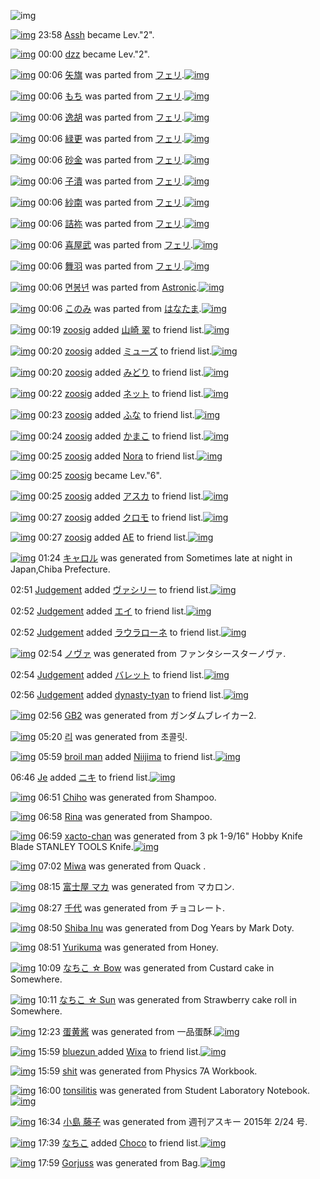![img](http://gdrive-cdn.herokuapp.com/537b65a5bc09f0000721dda7/512px-barcode.png)

[![img](http://www.deviantsart.com/23q3t7f.png)](http://www.barcodekanojo.com/user/210584/Assh) 23:58 [Assh](http://www.barcodekanojo.com/user/210584/Assh) became Lev."2".

[![img](http://www.deviantsart.com/39b6b0p.jpeg)](http://www.barcodekanojo.com/user/354770/dzz) 00:00 [dzz](http://www.barcodekanojo.com/user/354770/dzz) became Lev."2".

[![img](http://www.deviantsart.com/10r1ja4.png)](http://www.barcodekanojo.com/kanojo/3162704/%E7%9F%A2%E6%97%97) 00:06 [矢旗](http://www.barcodekanojo.com/kanojo/3162704/%E7%9F%A2%E6%97%97) was parted from [フェリ](http://www.barcodekanojo.com/kanojo/3162704/%E7%9F%A2%E6%97%97).[![img](http://www.deviantsart.com/2ekpk5a.jpeg)](http://www.barcodekanojo.com/user/12204/%E3%83%95%E3%82%A7%E3%83%AA) 

[![img](http://www.deviantsart.com/nmddo8.png)](http://www.barcodekanojo.com/kanojo/3144997/%E3%82%82%E3%81%A1) 00:06 [もち](http://www.barcodekanojo.com/kanojo/3144997/%E3%82%82%E3%81%A1) was parted from [フェリ](http://www.barcodekanojo.com/kanojo/3144997/%E3%82%82%E3%81%A1).[![img](http://www.deviantsart.com/2ekpk5a.jpeg)](http://www.barcodekanojo.com/user/12204/%E3%83%95%E3%82%A7%E3%83%AA) 

[![img](http://www.deviantsart.com/3bfpnmq.png)](http://www.barcodekanojo.com/kanojo/3150927/%E9%80%B8%E8%83%A1) 00:06 [逸胡](http://www.barcodekanojo.com/kanojo/3150927/%E9%80%B8%E8%83%A1) was parted from [フェリ](http://www.barcodekanojo.com/kanojo/3150927/%E9%80%B8%E8%83%A1).[![img](http://www.deviantsart.com/2ekpk5a.jpeg)](http://www.barcodekanojo.com/user/12204/%E3%83%95%E3%82%A7%E3%83%AA) 

[![img](http://www.deviantsart.com/2sk4m6.png)](http://www.barcodekanojo.com/kanojo/3160825/%E7%B7%91%E6%9B%B4) 00:06 [緑更](http://www.barcodekanojo.com/kanojo/3160825/%E7%B7%91%E6%9B%B4) was parted from [フェリ](http://www.barcodekanojo.com/kanojo/3160825/%E7%B7%91%E6%9B%B4).[![img](http://www.deviantsart.com/2ekpk5a.jpeg)](http://www.barcodekanojo.com/user/12204/%E3%83%95%E3%82%A7%E3%83%AA) 

[![img](http://www.deviantsart.com/mavj0v.png)](http://www.barcodekanojo.com/kanojo/2733682/%E7%A0%82%E9%87%91) 00:06 [砂金](http://www.barcodekanojo.com/kanojo/2733682/%E7%A0%82%E9%87%91) was parted from [フェリ](http://www.barcodekanojo.com/kanojo/2733682/%E7%A0%82%E9%87%91).[![img](http://www.deviantsart.com/2ekpk5a.jpeg)](http://www.barcodekanojo.com/user/12204/%E3%83%95%E3%82%A7%E3%83%AA) 

[![img](http://www.deviantsart.com/389k2do.png)](http://www.barcodekanojo.com/kanojo/2767224/%E5%AD%90%E6%BD%B0) 00:06 [子潰](http://www.barcodekanojo.com/kanojo/2767224/%E5%AD%90%E6%BD%B0) was parted from [フェリ](http://www.barcodekanojo.com/kanojo/2767224/%E5%AD%90%E6%BD%B0).[![img](http://www.deviantsart.com/2ekpk5a.jpeg)](http://www.barcodekanojo.com/user/12204/%E3%83%95%E3%82%A7%E3%83%AA) 

[![img](http://www.deviantsart.com/31nej0p.png)](http://www.barcodekanojo.com/kanojo/2492388/%E7%B4%97%E5%8D%97) 00:06 [紗南](http://www.barcodekanojo.com/kanojo/2492388/%E7%B4%97%E5%8D%97) was parted from [フェリ](http://www.barcodekanojo.com/kanojo/2492388/%E7%B4%97%E5%8D%97).[![img](http://www.deviantsart.com/2ekpk5a.jpeg)](http://www.barcodekanojo.com/user/12204/%E3%83%95%E3%82%A7%E3%83%AA) 

[![img](http://www.deviantsart.com/cs8l3p.png)](http://www.barcodekanojo.com/kanojo/3162824/%E8%A9%B0%E7%A5%A2) 00:06 [詰祢](http://www.barcodekanojo.com/kanojo/3162824/%E8%A9%B0%E7%A5%A2) was parted from [フェリ](http://www.barcodekanojo.com/kanojo/3162824/%E8%A9%B0%E7%A5%A2).[![img](http://www.deviantsart.com/2ekpk5a.jpeg)](http://www.barcodekanojo.com/user/12204/%E3%83%95%E3%82%A7%E3%83%AA) 

[![img](http://www.deviantsart.com/25244df.png)](http://www.barcodekanojo.com/kanojo/2733726/%E5%96%9C%E5%B1%8B%E6%AD%A6) 00:06 [喜屋武](http://www.barcodekanojo.com/kanojo/2733726/%E5%96%9C%E5%B1%8B%E6%AD%A6) was parted from [フェリ](http://www.barcodekanojo.com/kanojo/2733726/%E5%96%9C%E5%B1%8B%E6%AD%A6).[![img](http://www.deviantsart.com/2ekpk5a.jpeg)](http://www.barcodekanojo.com/user/12204/%E3%83%95%E3%82%A7%E3%83%AA) 

[![img](http://www.deviantsart.com/4jpda2.png)](http://www.barcodekanojo.com/kanojo/2413507/%E8%88%9E%E7%BE%BD) 00:06 [舞羽](http://www.barcodekanojo.com/kanojo/2413507/%E8%88%9E%E7%BE%BD) was parted from [フェリ](http://www.barcodekanojo.com/kanojo/2413507/%E8%88%9E%E7%BE%BD).[![img](http://www.deviantsart.com/2ekpk5a.jpeg)](http://www.barcodekanojo.com/user/12204/%E3%83%95%E3%82%A7%E3%83%AA) 

[![img](http://www.deviantsart.com/1epp72v.png)](http://www.barcodekanojo.com/kanojo/3191738/%EB%A9%B4%EB%B4%89%EB%85%84) 00:06 [면봉년](http://www.barcodekanojo.com/kanojo/3191738/%EB%A9%B4%EB%B4%89%EB%85%84) was parted from [Astronic](http://www.barcodekanojo.com/kanojo/3191738/%EB%A9%B4%EB%B4%89%EB%85%84).[![img](http://www.deviantsart.com/1l550lp.jpeg)](http://www.barcodekanojo.com/user/236979/Astronic) 

[![img](http://www.deviantsart.com/clst21.png)](http://www.barcodekanojo.com/kanojo/3190559/%E3%81%93%E3%81%AE%E3%81%BF) 00:06 [このみ](http://www.barcodekanojo.com/kanojo/3190559/%E3%81%93%E3%81%AE%E3%81%BF) was parted from [はなたま](http://www.barcodekanojo.com/kanojo/3190559/%E3%81%93%E3%81%AE%E3%81%BF).[![img](http://www.deviantsart.com/38i0mgo.jpeg)](http://www.barcodekanojo.com/user/201320/%E3%81%AF%E3%81%AA%E3%81%9F%E3%81%BE) 

[![img](http://www.deviantsart.com/1915051.jpeg)](http://www.barcodekanojo.com/user/324407/zoosig) 00:19 [zoosig](http://www.barcodekanojo.com/user/324407/zoosig) added [山崎 翠](http://www.barcodekanojo.com/kanojo/388382/%E5%B1%B1%E5%B4%8E%20%E7%BF%A0) to friend list.[![img](http://www.deviantsart.com/1tf6857.png)](http://www.barcodekanojo.com/kanojo/388382/%E5%B1%B1%E5%B4%8E%20%E7%BF%A0) 

[![img](http://www.deviantsart.com/1915051.jpeg)](http://www.barcodekanojo.com/user/324407/zoosig) 00:20 [zoosig](http://www.barcodekanojo.com/user/324407/zoosig) added [ミューズ](http://www.barcodekanojo.com/kanojo/268481/%E3%83%9F%E3%83%A5%E3%83%BC%E3%82%BA) to friend list.[![img](http://www.deviantsart.com/2cvb9lb.png)](http://www.barcodekanojo.com/kanojo/268481/%E3%83%9F%E3%83%A5%E3%83%BC%E3%82%BA) 

[![img](http://www.deviantsart.com/1915051.jpeg)](http://www.barcodekanojo.com/user/324407/zoosig) 00:20 [zoosig](http://www.barcodekanojo.com/user/324407/zoosig) added [みどり](http://www.barcodekanojo.com/kanojo/2067985/%E3%81%BF%E3%81%A9%E3%82%8A) to friend list.[![img](http://www.deviantsart.com/35td22n.png)](http://www.barcodekanojo.com/kanojo/2067985/%E3%81%BF%E3%81%A9%E3%82%8A) 

[![img](http://www.deviantsart.com/1915051.jpeg)](http://www.barcodekanojo.com/user/324407/zoosig) 00:22 [zoosig](http://www.barcodekanojo.com/user/324407/zoosig) added [ネット](http://www.barcodekanojo.com/kanojo/1647386/%E3%83%8D%E3%83%83%E3%83%88) to friend list.[![img](http://www.deviantsart.com/288u4cl.png)](http://www.barcodekanojo.com/kanojo/1647386/%E3%83%8D%E3%83%83%E3%83%88) 

[![img](http://www.deviantsart.com/1915051.jpeg)](http://www.barcodekanojo.com/user/324407/zoosig) 00:23 [zoosig](http://www.barcodekanojo.com/user/324407/zoosig) added [ふな](http://www.barcodekanojo.com/kanojo/2718188/%E3%81%B5%E3%81%AA) to friend list.[![img](http://www.deviantsart.com/3a88m55.png)](http://www.barcodekanojo.com/kanojo/2718188/%E3%81%B5%E3%81%AA) 

[![img](http://www.deviantsart.com/1915051.jpeg)](http://www.barcodekanojo.com/user/324407/zoosig) 00:24 [zoosig](http://www.barcodekanojo.com/user/324407/zoosig) added [かまこ](http://www.barcodekanojo.com/kanojo/48332/%E3%81%8B%E3%81%BE%E3%81%93) to friend list.[![img](http://www.deviantsart.com/2r0lke3.png)](http://www.barcodekanojo.com/kanojo/48332/%E3%81%8B%E3%81%BE%E3%81%93) 

[![img](http://www.deviantsart.com/1915051.jpeg)](http://www.barcodekanojo.com/user/324407/zoosig) 00:25 [zoosig](http://www.barcodekanojo.com/user/324407/zoosig) added [Nora](http://www.barcodekanojo.com/kanojo/3091583/Nora) to friend list.[![img](http://www.deviantsart.com/10o84cq.png)](http://www.barcodekanojo.com/kanojo/3091583/Nora) 

[![img](http://www.deviantsart.com/1915051.jpeg)](http://www.barcodekanojo.com/user/324407/zoosig) 00:25 [zoosig](http://www.barcodekanojo.com/user/324407/zoosig) became Lev."6".

[![img](http://www.deviantsart.com/1915051.jpeg)](http://www.barcodekanojo.com/user/324407/zoosig) 00:25 [zoosig](http://www.barcodekanojo.com/user/324407/zoosig) added [アスカ](http://www.barcodekanojo.com/kanojo/1956790/%E3%82%A2%E3%82%B9%E3%82%AB) to friend list.[![img](http://www.deviantsart.com/8lk3ck.png)](http://www.barcodekanojo.com/kanojo/1956790/%E3%82%A2%E3%82%B9%E3%82%AB) 

[![img](http://www.deviantsart.com/1915051.jpeg)](http://www.barcodekanojo.com/user/324407/zoosig) 00:27 [zoosig](http://www.barcodekanojo.com/user/324407/zoosig) added [クロモ](http://www.barcodekanojo.com/kanojo/2634885/%E3%82%AF%E3%83%AD%E3%83%A2) to friend list.[![img](http://www.deviantsart.com/16g54q5.png)](http://www.barcodekanojo.com/kanojo/2634885/%E3%82%AF%E3%83%AD%E3%83%A2) 

[![img](http://www.deviantsart.com/1915051.jpeg)](http://www.barcodekanojo.com/user/324407/zoosig) 00:27 [zoosig](http://www.barcodekanojo.com/user/324407/zoosig) added [AE](http://www.barcodekanojo.com/kanojo/1858847/AE) to friend list.[![img](http://www.deviantsart.com/166tn58.png)](http://www.barcodekanojo.com/kanojo/1858847/AE) 

[![img](http://www.deviantsart.com/3bhbkc4.png)](http://www.barcodekanojo.com/kanojo/3192566/%E3%82%AD%E3%83%A3%E3%83%AD%E3%83%AB) 01:24 [キャロル](http://www.barcodekanojo.com/kanojo/3192566/%E3%82%AD%E3%83%A3%E3%83%AD%E3%83%AB) was generated from Sometimes late at night in Japan,Chiba Prefecture.

02:51 [Judgement](http://www.barcodekanojo.com/user/500121/Judgement) added [ヴァシリー](http://www.barcodekanojo.com/kanojo/2965363/%E3%83%B4%E3%82%A1%E3%82%B7%E3%83%AA%E3%83%BC) to friend list.[![img](http://www.deviantsart.com/1hh0ihg.png)](http://www.barcodekanojo.com/kanojo/2965363/%E3%83%B4%E3%82%A1%E3%82%B7%E3%83%AA%E3%83%BC) 

02:52 [Judgement](http://www.barcodekanojo.com/user/500121/Judgement) added [エイ](http://www.barcodekanojo.com/kanojo/2933640/%E3%82%A8%E3%82%A4) to friend list.[![img](http://www.deviantsart.com/1iv0bkb.png)](http://www.barcodekanojo.com/kanojo/2933640/%E3%82%A8%E3%82%A4) 

02:52 [Judgement](http://www.barcodekanojo.com/user/500121/Judgement) added [ラウラローネ](http://www.barcodekanojo.com/kanojo/1835401/%E3%83%A9%E3%82%A6%E3%83%A9%E3%83%AD%E3%83%BC%E3%83%8D) to friend list.[![img](http://www.deviantsart.com/4h2a86.png)](http://www.barcodekanojo.com/kanojo/1835401/%E3%83%A9%E3%82%A6%E3%83%A9%E3%83%AD%E3%83%BC%E3%83%8D) 

[![img](http://www.deviantsart.com/1cc32uj.png)](http://www.barcodekanojo.com/kanojo/3192567/%E3%83%8E%E3%83%B4%E3%82%A1) 02:54 [ノヴァ](http://www.barcodekanojo.com/kanojo/3192567/%E3%83%8E%E3%83%B4%E3%82%A1) was generated from ファンタシースターノヴァ.

02:54 [Judgement](http://www.barcodekanojo.com/user/500121/Judgement) added [バレット](http://www.barcodekanojo.com/kanojo/3105949/%E3%83%90%E3%83%AC%E3%83%83%E3%83%88) to friend list.[![img](http://www.deviantsart.com/j2ee2b.png)](http://www.barcodekanojo.com/kanojo/3105949/%E3%83%90%E3%83%AC%E3%83%83%E3%83%88) 

02:56 [Judgement](http://www.barcodekanojo.com/user/500121/Judgement) added [dynasty-tyan](http://www.barcodekanojo.com/kanojo/2547423/dynasty-tyan) to friend list.[![img](http://www.deviantsart.com/2t85h4t.png)](http://www.barcodekanojo.com/kanojo/2547423/dynasty-tyan) 

[![img](http://www.deviantsart.com/2kakpg1.png)](http://www.barcodekanojo.com/kanojo/3192568/GB2) 02:56 [GB2](http://www.barcodekanojo.com/kanojo/3192568/GB2) was generated from ガンダムブレイカー2.

[![img](http://www.deviantsart.com/22bt8d2.png)](http://www.barcodekanojo.com/kanojo/3192569/%EB%A6%AC) 05:20 [리](http://www.barcodekanojo.com/kanojo/3192569/%EB%A6%AC) was generated from 초콜릿.

[![img](http://www.deviantsart.com/3r2i3i.jpeg)](http://www.barcodekanojo.com/user/482423/broil%20man) 05:59 [broil man](http://www.barcodekanojo.com/user/482423/broil%20man) added [Niijima](http://www.barcodekanojo.com/kanojo/969990/Niijima) to friend list.[![img](http://www.deviantsart.com/iv61be.png)](http://www.barcodekanojo.com/kanojo/969990/Niijima) 

06:46 [Je](http://www.barcodekanojo.com/user/497291/Je) added [ニキ](http://www.barcodekanojo.com/kanojo/41173/%E3%83%8B%E3%82%AD) to friend list.[![img](http://www.deviantsart.com/2q12so8.png)](http://www.barcodekanojo.com/kanojo/41173/%E3%83%8B%E3%82%AD) 

[![img](http://www.deviantsart.com/2gbntpg.png)](http://www.barcodekanojo.com/kanojo/3192570/Chiho) 06:51 [Chiho](http://www.barcodekanojo.com/kanojo/3192570/Chiho) was generated from Shampoo.

[![img](http://www.deviantsart.com/2uthap0.png)](http://www.barcodekanojo.com/kanojo/3192571/Rina) 06:58 [Rina](http://www.barcodekanojo.com/kanojo/3192571/Rina) was generated from Shampoo.

[![img](http://www.deviantsart.com/2dark82.png)](http://www.barcodekanojo.com/kanojo/3192572/xacto-chan) 06:59 [xacto-chan](http://www.barcodekanojo.com/kanojo/3192572/xacto-chan) was generated from 3 pk 1-9/16" Hobby Knife Blade STANLEY TOOLS Knife.[![img](http://www.deviantsart.com/1hnn376.jpeg)](http://www.barcodekanojo.com/product_images/barcode/6017966/1423605531/50x50x3,P20pk,P201-9,P2F16,P22,P20Hobby,P20Knife,P20Blade,P20STANLEY,P20TOOLS,P20Knife.jpg,qw=88,ah=88.pagespeed.ic.aW1GAmAdyl.jpg) 

[![img](http://www.deviantsart.com/2ened54.png)](http://www.barcodekanojo.com/kanojo/3192573/Miwa) 07:02 [Miwa](http://www.barcodekanojo.com/kanojo/3192573/Miwa) was generated from Quack .

[![img](http://www.deviantsart.com/3di0rv1.png)](http://www.barcodekanojo.com/kanojo/3192574/%E5%AF%8C%E5%A3%AB%E5%B1%8B%20%E3%83%9E%E3%82%AB) 08:15 [富士屋 マカ](http://www.barcodekanojo.com/kanojo/3192574/%E5%AF%8C%E5%A3%AB%E5%B1%8B%20%E3%83%9E%E3%82%AB) was generated from マカロン.

[![img](http://www.deviantsart.com/2abf8a2.png)](http://www.barcodekanojo.com/kanojo/3192575/%E5%8D%83%E4%BB%A3) 08:27 [千代](http://www.barcodekanojo.com/kanojo/3192575/%E5%8D%83%E4%BB%A3) was generated from チョコレート.

[![img](http://www.deviantsart.com/1t68ji.png)](http://www.barcodekanojo.com/kanojo/3192576/Shiba%20Inu) 08:50 [Shiba Inu](http://www.barcodekanojo.com/kanojo/3192576/Shiba%20Inu) was generated from Dog Years by Mark Doty.

[![img](http://www.deviantsart.com/2ftldec.png)](http://www.barcodekanojo.com/kanojo/3192577/Yurikuma) 08:51 [Yurikuma](http://www.barcodekanojo.com/kanojo/3192577/Yurikuma) was generated from Honey.

[![img](http://www.deviantsart.com/1f1clbi.png)](http://www.barcodekanojo.com/kanojo/3192578/%E3%81%AA%E3%81%A1%E3%81%93%20%E2%98%86%20Bow) 10:09 [なちこ ☆ Bow](http://www.barcodekanojo.com/kanojo/3192578/%E3%81%AA%E3%81%A1%E3%81%93%20%E2%98%86%20Bow) was generated from Custard cake in Somewhere.

[![img](http://www.deviantsart.com/3gvnl4c.png)](http://www.barcodekanojo.com/kanojo/3192579/%E3%81%AA%E3%81%A1%E3%81%93%20%E2%98%86%20Sun) 10:11 [なちこ ☆ Sun](http://www.barcodekanojo.com/kanojo/3192579/%E3%81%AA%E3%81%A1%E3%81%93%20%E2%98%86%20Sun) was generated from Strawberry cake roll  in Somewhere.

[![img](http://www.deviantsart.com/3vv424q.png)](http://www.barcodekanojo.com/kanojo/3192580/%E8%9B%8B%E9%BB%84%E9%85%B1) 12:23 [蛋黄酱](http://www.barcodekanojo.com/kanojo/3192580/%E8%9B%8B%E9%BB%84%E9%85%B1) was generated from 一品蛋酥.[![img](http://www.deviantsart.com/uj299o.jpeg)](http://www.barcodekanojo.com/product_images/barcode/6017974/1423624967/50x50x,PE4,PB8,P80,PE5,P93,P81,PE8,P9B,P8B,PE9,P85,PA5.jpg,qw=88,ah=88.pagespeed.ic.jsI_Lo9c24.jpg) 

[![img](http://www.deviantsart.com/2j90n25.jpeg)](http://www.barcodekanojo.com/user/500115/bluezun%20) 15:59 [bluezun ](http://www.barcodekanojo.com/user/500115/bluezun%20) added [Wixa](http://www.barcodekanojo.com/kanojo/2505448/Wixa) to friend list.[![img](http://www.deviantsart.com/3f8n0ci.png)](http://www.barcodekanojo.com/kanojo/2505448/Wixa) 

[![img](http://www.deviantsart.com/mf5vi0.png)](http://www.barcodekanojo.com/kanojo/3192581/shit) 15:59 [shit](http://www.barcodekanojo.com/kanojo/3192581/shit) was generated from Physics 7A Workbook.

[![img](http://www.deviantsart.com/1gp2v0o.png)](http://www.barcodekanojo.com/kanojo/3192582/tonsilitis) 16:00 [tonsilitis](http://www.barcodekanojo.com/kanojo/3192582/tonsilitis) was generated from Student Laboratory Notebook.[![img](http://www.deviantsart.com/1o0ohs6.jpeg)](http://www.barcodekanojo.com/product_images/barcode/6017977/1423637980/Student%20Laboratory%20Notebook.jpg) 

[![img](http://www.deviantsart.com/21tskuf.png)](http://www.barcodekanojo.com/kanojo/3192583/%E5%B0%8F%E5%B3%B6%20%E8%97%A4%E5%AD%90) 16:34 [小島 藤子](http://www.barcodekanojo.com/kanojo/3192583/%E5%B0%8F%E5%B3%B6%20%E8%97%A4%E5%AD%90) was generated from 週刊アスキー 2015年 2/24 号.

[![img](http://www.deviantsart.com/1lb4fit.jpeg)](http://www.barcodekanojo.com/user/314581/%E3%81%AA%E3%81%A1%E3%81%93) 17:39 [なちこ](http://www.barcodekanojo.com/user/314581/%E3%81%AA%E3%81%A1%E3%81%93) added [Choco](http://www.barcodekanojo.com/kanojo/695520/Choco) to friend list.[![img](http://www.deviantsart.com/3fslb3q.png)](http://www.barcodekanojo.com/kanojo/695520/Choco) 

[![img](http://www.deviantsart.com/ot3mf9.png)](http://www.barcodekanojo.com/kanojo/3192584/Gorjuss) 17:59 [Gorjuss](http://www.barcodekanojo.com/kanojo/3192584/Gorjuss) was generated from Bag.[![img](http://www.deviantsart.com/1hlpdrh.jpeg)](http://www.barcodekanojo.com/product_images/barcode/6017980/1423645114/Bag.jpg) 

